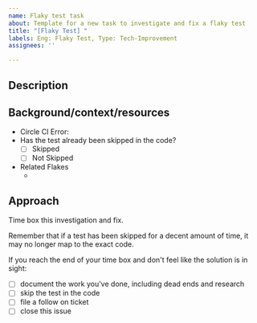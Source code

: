 ```yaml
---
name: Flaky test task
about: Template for a new task to investigate and fix a flaky test
title: "[Flaky Test] "
labels: Eng: Flaky Test, Type: Tech-Improvement
assignees: ''

---
```


## Description
<!-- Optional: add any additional information you have here, or delete the section -->

## Background/context/resources
<!-- A place for additional information such as links to Slack chats, Sentry alerts, data IDs, research links -->

 - Circle CI Error:  [ <!--CircleCI Failure alert text --> ](<!-- link to circleCI flake -->)
 - Has the test already been skipped in the code?
   - [ ] Skipped
   - [ ] Not Skipped
 - Related Flakes
    + <!-- list any suspected related flaky test GH issues / CI links -->

## Approach
<!-- Has our agreed upon default approach for tackling flaky tests. -->
Time box this investigation and fix.

Remember that if a test has been skipped for a decent amount of time, it may no longer map to the exact code.

If you reach the end of your time box and don't feel like the solution is in sight:
  - [ ] document the work you've done, including dead ends and research
  - [ ] skip the test in the code
  - [ ] file a follow on ticket
  - [ ] close this issue
